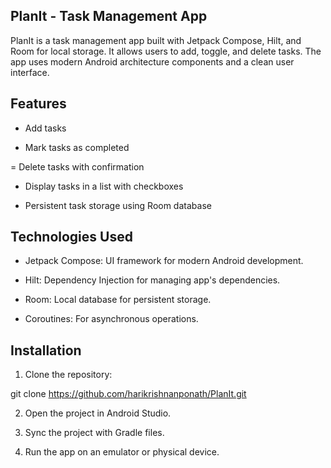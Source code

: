 PlanIt - Task Management App
----------------------------
PlanIt is a task management app built with Jetpack Compose, Hilt, and Room for local storage. It allows users to add, toggle, and delete tasks. The app uses modern Android architecture components and a clean user interface.

Features
--------
- Add tasks

- Mark tasks as completed

= Delete tasks with confirmation

- Display tasks in a list with checkboxes

- Persistent task storage using Room database

Technologies Used
-----------------
- Jetpack Compose: UI framework for modern Android development.

- Hilt: Dependency Injection for managing app's dependencies.

- Room: Local database for persistent storage.

- Coroutines: For asynchronous operations.

Installation
------------
1. Clone the repository:

  git clone https://github.com/harikrishnanponath/PlanIt.git

2. Open the project in Android Studio.

3. Sync the project with Gradle files.

4. Run the app on an emulator or physical device.
